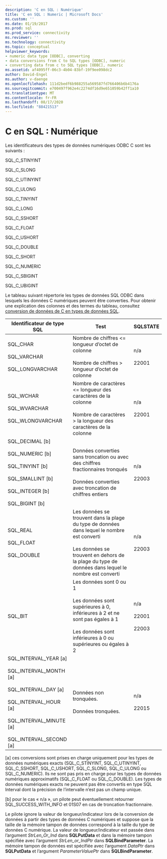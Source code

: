 ```yaml
---
description: 'C en SQL : Numérique'
title: 'C en SQL : Numeric | Microsoft Docs'
ms.custom: ''
ms.date: 01/19/2017
ms.prod: sql
ms.prod_service: connectivity
ms.reviewer: ''
ms.technology: connectivity
ms.topic: conceptual
helpviewer_keywords:
- numeric data type [ODBC], converting
- data conversions from C to SQL types [ODBC], numeric
- converting data from c to SQL types [ODBC], numeric
ms.assetid: af4095ff-06c3-4b04-83bf-19f9ee098dc2
author: David-Engel
ms.author: v-daenge
ms.openlocfilehash: 111d2bedf6b988255a569587fd766406b6b4176a
ms.sourcegitcommit: e700497f962e4c2274df16d9e651059b42ff1a10
ms.translationtype: MT
ms.contentlocale: fr-FR
ms.lasthandoff: 08/17/2020
ms.locfileid: "88421513"
---
```

# <a name="c-to-sql-numeric"></a>C en SQL : Numérique
Les identificateurs des types de données numériques ODBC C sont les suivants :  
  
 SQL_C_STINYINT  
  
 SQL_C_SLONG  
  
 SQL_C_UTINYINT  
  
 SQL_C_ULONG  
  
 SQL_C_TINYINT  
  
 SQL_C_LONG  
  
 SQL_C_SSHORT  
  
 SQL_C_FLOAT  
  
 SQL_C_USHORT  
  
 SQL_C_DOUBLE  
  
 SQL_C_SHORT  
  
 SQL_C_NUMERIC  
  
 SQL_C_SBIGINT  
  
 SQL_C_UBIGINT  
  
 Le tableau suivant répertorie les types de données SQL ODBC dans lesquels les données C numériques peuvent être converties. Pour obtenir une explication des colonnes et des termes du tableau, consultez [conversion de données de C en types de données SQL](../../../odbc/reference/appendixes/converting-data-from-c-to-sql-data-types.md).  
  
|Identificateur de type SQL|Test|SQLSTATE|  
|-------------------------|----------|--------------|  
|SQL_CHAR<br /><br /> SQL_VARCHAR<br /><br /> SQL_LONGVARCHAR|Nombre de chiffres <= longueur d’octet de colonne<br /><br /> Nombre de chiffres > longueur d’octet de colonne|n/a<br /><br /> 22001|  
|SQL_WCHAR<br /><br /> SQL_WVARCHAR<br /><br /> SQL_WLONGVARCHAR|Nombre de caractères <= longueur des caractères de la colonne<br /><br /> Nombre de caractères > la longueur des caractères de la colonne|n/a<br /><br /> 22001|  
|SQL_DECIMAL [b]<br /><br /> SQL_NUMERIC [b]<br /><br /> SQL_TINYINT [b]<br /><br /> SQL_SMALLINT [b]<br /><br /> SQL_INTEGER [b]<br /><br /> SQL_BIGINT [b]|Données converties sans troncation ou avec des chiffres fractionnaires tronqués<br /><br /> Données converties avec troncation de chiffres entiers|n/a<br /><br /> 22003|  
|SQL_REAL<br /><br /> SQL_FLOAT<br /><br /> SQL_DOUBLE|Les données se trouvent dans la plage du type de données dans lequel le nombre est converti<br /><br /> Les données se trouvent en dehors de la plage du type de données dans lequel le nombre est converti|n/a<br /><br /> 22003|  
|SQL_BIT|Les données sont 0 ou 1<br /><br /> Les données sont supérieures à 0, inférieures à 2 et ne sont pas égales à 1<br /><br /> Les données sont inférieures à 0 ou supérieures ou égales à 2|n/a<br /><br /> 22001<br /><br /> 22003|  
|SQL_INTERVAL_YEAR [a]<br /><br /> SQL_INTERVAL_MONTH [a]<br /><br /> SQL_INTERVAL_DAY [a]<br /><br /> SQL_INTERVAL_HOUR [a]<br /><br /> SQL_INTERVAL_MINUTE [a]<br /><br /> SQL_INTERVAL_SECOND [a]|Données non tronquées.<br /><br /> Données tronquées.|n/a<br /><br /> 22015|  
  
 [a] ces conversions sont prises en charge uniquement pour les types de données numériques exacts (SQL_C_STINYINT, SQL_C_UTINYINT, SQL_C_SSHORT, SQL_C_USHORT, SQL_C_SLONG, SQL_C_ULONG ou SQL_C_NUMERIC). Ils ne sont pas pris en charge pour les types de données numériques approximatifs (SQL_C_FLOAT ou SQL_C_DOUBLE). Les types de données numériques exacts ne peuvent pas être convertis en type SQL Interval dont la précision de l’intervalle n’est pas un champ unique.  
  
 [b] pour le cas « n/a », un pilote peut éventuellement retourner SQL_SUCCESS_WITH_INFO et 01S07 en cas de troncation fractionnaire.  
  
 Le pilote ignore la valeur de longueur/indicateur lors de la conversion de données à partir des types de données C numériques et suppose que la taille de la mémoire tampon de données correspond à la taille du type de données C numérique. La valeur de longueur/indicateur est passée dans l’argument *StrLen_Or_Ind* dans **SQLPutData** et dans la mémoire tampon spécifiée avec l’argument *StrLen_or_IndPtr* dans **SQLBindParameter**. La mémoire tampon de données est spécifiée avec l’argument *DataPtr* dans **SQLPutData** et l’argument *ParameterValuePtr* dans **SQLBindParameter**.
